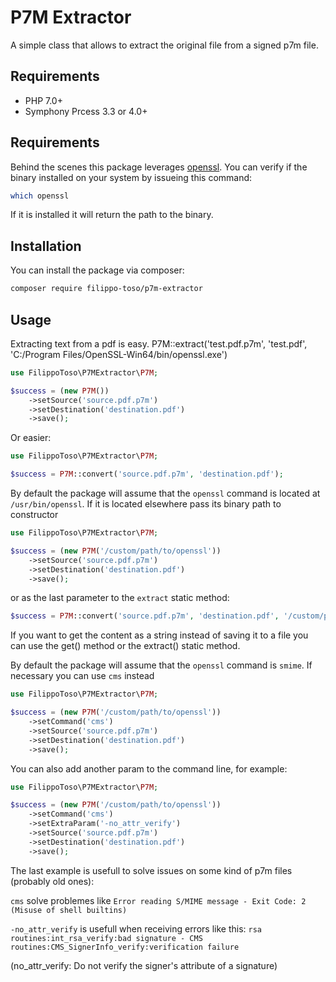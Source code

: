 # P7M Extractor

A simple class that allows to extract the original file from a signed p7m file.

## Requirements

- PHP 7.0+
- Symphony Prcess 3.3 or 4.0+

## Requirements

Behind the scenes this package leverages [openssl](https://it.wikipedia.org/wiki/OpenSSL). You can verify if the binary installed on your system by issueing this command:

```bash
which openssl
```

If it is installed it will return the path to the binary.

## Installation

You can install the package via composer:

```bash
composer require filippo-toso/p7m-extractor
```

## Usage

Extracting text from a pdf is easy.
P7M::extract('test.pdf.p7m', 'test.pdf', 'C:/Program Files/OpenSSL-Win64/bin/openssl.exe')
```php
use FilippoToso\P7MExtractor\P7M;

$success = (new P7M())
    ->setSource('source.pdf.p7m')
    ->setDestination('destination.pdf')
    ->save();
```

Or easier:

```php
use FilippoToso\P7MExtractor\P7M;

$success = P7M::convert('source.pdf.p7m', 'destination.pdf');
```

By default the package will assume that the `openssl` command is located at `/usr/bin/openssl`.
If it is located elsewhere pass its binary path to constructor

```php
use FilippoToso\P7MExtractor\P7M;

$success = (new P7M('/custom/path/to/openssl'))
    ->setSource('source.pdf.p7m')
    ->setDestination('destination.pdf')
    ->save();
```

or as the last parameter to the `extract` static method:

```php
$success = P7M::convert('source.pdf.p7m', 'destination.pdf', '/custom/path/to/openssl');
```

If you want to get the content as a string instead of saving it to a file you can use the get() method or the extract() static method.


By default the package will assume that the `openssl` command is `smime`.
If necessary you can use `cms` instead

```php
use FilippoToso\P7MExtractor\P7M;

$success = (new P7M('/custom/path/to/openssl'))
    ->setCommand('cms')
    ->setSource('source.pdf.p7m')
    ->setDestination('destination.pdf')
    ->save();
```

You can also add another param to the command line, for example:

```php
use FilippoToso\P7MExtractor\P7M;

$success = (new P7M('/custom/path/to/openssl'))
    ->setCommand('cms')
    ->setExtraParam('-no_attr_verify')
    ->setSource('source.pdf.p7m')
    ->setDestination('destination.pdf')
    ->save();
```

The last example is usefull to solve issues on some kind of p7m files (probably old ones):

`cms` solve problemes like `Error reading S/MIME message - Exit Code: 2 (Misuse of shell builtins)`

`-no_attr_verify` is usefull when receiving errors like this: `rsa routines:int_rsa_verify:bad signature - CMS routines:CMS_SignerInfo_verify:verification failure`

(no_attr_verify: Do not verify the signer's attribute of a signature)
